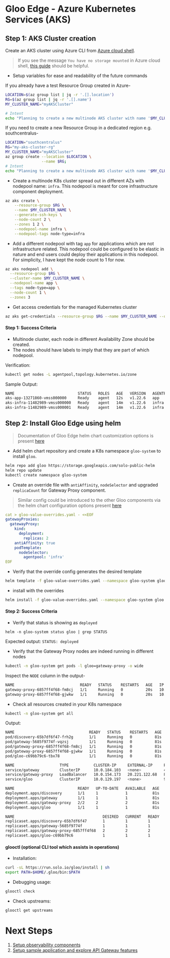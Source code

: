 # Gloo Edge - Azure Kubernetes Services (AKS)

## Step 1: AKS Cluster creation

Create an AKS cluster using Azure CLI from [Azure cloud shell](https://shell.azure.com).

> If you see the message `You have no storage mounted` in Azure cloud shell, [this guide](https://docs.microsoft.com/en-us/azure/cloud-shell/persisting-shell-storage) should be helpful.

- Setup variables for ease and readability of the future commands

If you already have a test Resource Group created in Azure-
```bash
LOCATION=$(az group list | jq -r '.[].location')
RG=$(az group list | jq -r '.[].name')
MY_CLUSTER_NAME="myAKSCluster"

# Intent 
echo "Planning to create a new multinode AKS cluster with name '$MY_CLUSTER_NAME' in Resource Group '$RG' at '$LOCATION'."
```

If you need to create a new Resource Group in a dedicated region e.g. southcentralus- 
```bash
LOCATION="southcentralus"
RG="my-aks-cluster-rg"
MY_CLUSTER_NAME="myAKSCluster"
az group create --location $LOCATION \
                --name $RG;
# Intent 
echo "Planning to create a new multinode AKS cluster with name '$MY_CLUSTER_NAME' in Resource Group '$RG' at '$LOCATION'."
```
- Create a multinode K8s cluster spread out in different AZs with nodepool name: `infra`. This nodepool is meant for core infrastructure component deployment.
```bash
az aks create \
    --resource-group $RG \
    --name $MY_CLUSTER_NAME \
    --generate-ssh-keys \
    --node-count 2 \
    --zones 1 2 \
    --nodepool-name infra \
    --nodepool-tags node-type=infra
```

- Add a different nodepool with tag `app` for applications which are not infrastructure related. This nodepool could be configured to be elastic in nature and end users could deploy their applications in this nodepool. For simplicity, I have kept the node count to 1 for now.
```bash
az aks nodepool add \
  --resource-group $RG \
  --cluster-name $MY_CLUSTER_NAME \
  --nodepool-name app \
  --tags node-type=app \
  --node-count 1 \
  --zones 3
```

- Get access credentials for the managed Kubernetes cluster
```bash
az aks get-credentials --resource-group $RG --name $MY_CLUSTER_NAME --overwrite-existing
```

#### Step 1: Success Criteria

- Multinode cluster, each node in different Availability Zone should be created.
- The nodes should have labels to imply that they are part of which nodepool.

Verification:
```bash
kubectl get nodes -L agentpool,topology.kubernetes.io/zone
```

Sample Output:
```bash
NAME                            STATUS   ROLES   AGE   VERSION   AGENTPOOL   ZONE
aks-app-13271860-vmss000000     Ready    agent   12s   v1.22.6   app         centralus-3         
aks-infra-11482989-vmss000000   Ready    agent   14m   v1.22.6   infra       centralus-1
aks-infra-11482989-vmss000001   Ready    agent   14m   v1.22.6   infra       centralus-2
```

## Step 2: Install Gloo Edge using helm

> Documentation of Gloo Edge helm chart customization options is present [here](https://docs.solo.io/gloo-edge/latest/reference/helm_chart_values/open_source_helm_chart_values/)

- Add helm chart repository and create a K8s namespace `gloo-system` to install `gloo`.
```bash
helm repo add gloo https://storage.googleapis.com/solo-public-helm
helm repo update
kubectl create namespace gloo-system
```

- Create an override file with `antiAffinity`, `nodeSelector` and upgraded `replicaCount` for Gateway Proxy component.
> Similar config could be introduced to the other Gloo components via the helm chart configuration options present [here](https://docs.solo.io/gloo-edge/latest/reference/helm_chart_values/open_source_helm_chart_values/)
```yaml
cat > gloo-value-overrides.yaml - <<EOF
gatewayProxies:
  gatewayProxy:
    kind:
      deployment:
        replicas: 2
    antiAffinity: true
    podTemplate:
      nodeSelector:
        agentpool: 'infra'
EOF
```

- Verify that the override config generates the desired template
```bash
helm template -f gloo-value-overrides.yaml --namespace gloo-system gloo gloo/gloo
```

- install with the overrides
```bash
helm install -f gloo-value-overrides.yaml --namespace gloo-system gloo gloo/gloo
```

#### Step 2: Success Criteria

- Verify that status is showing as `deployed`
```
helm -n gloo-system status gloo | grep STATUS
```
Expected output: `STATUS: deployed`

- Verify that the Gateway Proxy nodes are indeed running in different nodes
```bash
kubectl -n gloo-system get pods -l gloo=gateway-proxy -o wide
```

Inspect the `NODE` column in the output-
```bash
NAME                             READY   STATUS    RESTARTS   AGE   IP           NODE                            NOMINATED NODE   READINESS GATES
gateway-proxy-6857ff4f68-fm8cj   1/1     Running   0          20s   10.244.0.7   aks-infra-11482989-vmss000001   <none>           <none>
gateway-proxy-6857ff4f68-gjwkw   1/1     Running   0          20s   10.244.1.4   aks-infra-11482989-vmss000000   <none>           <none>
```

- Check all resources created in your K8s namespace
```bash
kubectl -n gloo-system get all
```
Output:
```bash
NAME                                 READY   STATUS    RESTARTS   AGE
pod/discovery-65b7df6f47-frh2g       1/1     Running   0          81s
pod/gateway-5685f9774f-vqzsj         1/1     Running   0          81s
pod/gateway-proxy-6857ff4f68-fm8cj   1/1     Running   0          81s
pod/gateway-proxy-6857ff4f68-gjwkw   1/1     Running   0          81s
pod/gloo-c69bb79c6-tbx78             1/1     Running   0          81s

NAME                    TYPE           CLUSTER-IP     EXTERNAL-IP     PORT(S)                               AGE
service/gateway         ClusterIP      10.0.184.103   <none>          443/TCP                               81s
service/gateway-proxy   LoadBalancer   10.0.154.173   20.221.122.68   80:31307/TCP,443:30498/TCP            81s
service/gloo            ClusterIP      10.0.129.197   <none>          9977/TCP,9976/TCP,9988/TCP,9979/TCP   81s

NAME                            READY   UP-TO-DATE   AVAILABLE   AGE
deployment.apps/discovery       1/1     1            1           81s
deployment.apps/gateway         1/1     1            1           81s
deployment.apps/gateway-proxy   2/2     2            2           81s
deployment.apps/gloo            1/1     1            1           81s

NAME                                       DESIRED   CURRENT   READY   AGE
replicaset.apps/discovery-65b7df6f47       1         1         1       81s
replicaset.apps/gateway-5685f9774f         1         1         1       81s
replicaset.apps/gateway-proxy-6857ff4f68   2         2         2       81s
replicaset.apps/gloo-c69bb79c6             1         1         1       81s
```

#### glooctl (optional CLI tool which assists in operations)

- Installation:
```bash
curl -sL https://run.solo.io/gloo/install | sh
export PATH=$HOME/.gloo/bin:$PATH
```

- Debugging usage:
```bash
glooctl check
```

- Check upstreams:
```bash
glooctl get upstreams
```

# Next Steps

1. [Setup observability components](https://github.com/find-arka/k8s-misc/blob/main/API-Gateway/setup-observability.md)
2. [Setup sample application and explore API Gateway features](https://github.com/find-arka/k8s-misc/blob/main/API-Gateway/test-with-sample-application.md)
